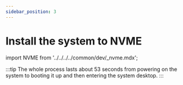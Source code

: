```yaml
---
sidebar_position: 3
---
```


# Install the system to NVME

import NVME from '../../../../common/dev/\_nvme.mdx';

<NVME model="rock-5-itx" release_num="b3" desktop="kde" rsetup_path="../os-config/rsetup" etcher_path=". /os-config/rsetup" etcher_path=". /etcher" download_path=". /../download" />

:::tip
The whole process lasts about 53 seconds from powering on the system to booting it up and then entering the system desktop.
:::
